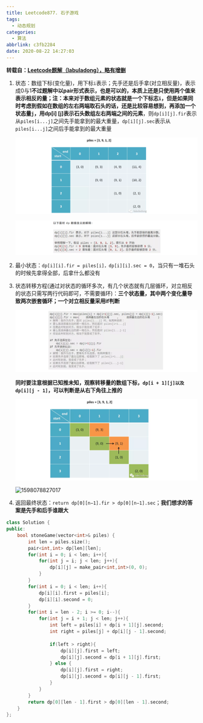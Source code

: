 ```yaml
---
title: Leetcode877. 石子游戏
tags:
  - 动态规划
categories:
  - 算法
abbrlink: c3fb2284
date: 2020-08-22 14:27:03
---
```


**转载自：[Leetcode题解（labuladong），略有增删](https://leetcode-cn.com/problems/stone-game/solution/jie-jue-bo-yi-wen-ti-de-dong-tai-gui-hua-tong-yong/)**

<!-- more -->

1. 状态：数组下标(变化量)，用下标`i`表示；先手还是后手拿(对立相反量)，表示成0与1**不过题解中以pair形式表示，也是可以的，本质上还是只使用两个值来表示相反的量；注：本来对于数组元素的状态就是一个下标志`i`，但是如果同时考虑到假如在数组的左右两端取石头的话，还是比较容易想到，再添加一个状态量`j`，用dp[i] [j]表示石头数组左右两端之间的元素**，则`dp[i][j].fir`表示从`piles[i...j]`之间先手能拿到的最大重量，`dp[i][j].sec`表示从`piles[i...j]`之间后手能拿到的最大重量

   ![1598078410105](./Leetcode877-石子游戏/1598078410105.png)

   ![1598078445839](./Leetcode877-石子游戏/1598078445839.png)

2. 最小状态：`dp[i][i].fir = piles[i]，dp[i][i].sec = 0`，当只有一堆石头的时候先拿得全部，后拿什么都没有

3. 状态转移方程(通过对状态的循环多次，有几个状态就有几层循环，对立相反的状态只需写两行代码即可，不需要循环)：**三个状态量，其中两个变化量导致两次嵌套循环；一个对立相反量采用if判断**

   ![1598078682144](./Leetcode877-石子游戏/1598078682144.png)

   **同时要注意根据已知推未知，观察转移量的数组下标，`dp[i + 1][j]以及dp[i][j - 1]`，可以判断是从右下角往上推的**

   ![1598078752256](./Leetcode877-石子游戏/1598078752256.png)

   ![1598078827017](assets/1598078827017.png)

4. 返回最终状态：`return dp[0][n−1].fir > dp[0][n−1].sec`；**我们想求的答案是先手和后手谁跟大**

```c++
class Solution {
public:
    bool stoneGame(vector<int>& piles) {
        int len = piles.size();
        pair<int,int> dp[len][len];
        for(int i = 0; i < len; i++){
            for(int j = i; j < len; j++){
                dp[i][j] = make_pair<int,int>(0, 0);
            }
        }
        for(int i = 0; i < len; i++){
            dp[i][i].first = piles[i];
            dp[i][i].second = 0;
        }
        for(int i = len - 2; i >= 0; i--){
            for(int j = i + 1; j < len; j++){
                int left = piles[i] + dp[i + 1][j].second;
                int right = piles[j] + dp[i][j - 1].second;

                if(left > right){
                    dp[i][j].first = left;
                    dp[i][j].second = dp[i + 1][j].first;
                } else {
                    dp[i][j].first = right;
                    dp[i][j].second = dp[i][j - 1].first;
                }
            }
        }
        return dp[0][len - 1].first > dp[0][len - 1].second;
    }
};
```

